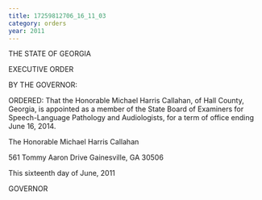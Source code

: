 ```yaml
---
title: 17259812706_16_11_03
category: orders
year: 2011
---
```

 

THE STATE OF GEORGIA

EXECUTIVE ORDER

BY THE GOVERNOR:

ORDERED: That the Honorable Michael Harris Callahan, of Hall County,
Georgia, is appointed as a member of the State Board of Examiners
for Speech-Language Pathology and Audiologists, for a term of
office ending June 16, 2014.

The Honorable Michael Harris Callahan

561 Tommy Aaron Drive
Gainesville, GA 30506

This sixteenth day of June, 2011

GOVERNOR

